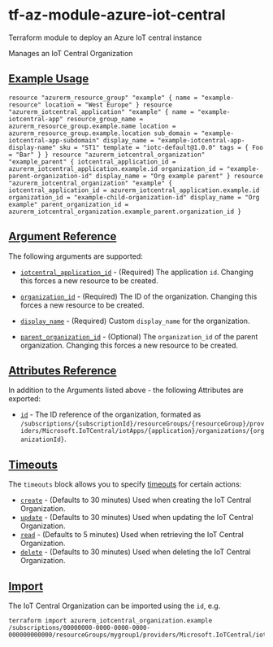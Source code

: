 # tf-az-module-azure-iot-central
Terraform module to deploy an Azure IoT central instance

Manages an IoT Central Organization

## [Example Usage](https://registry.terraform.io/providers/hashicorp/azurerm/latest/docs/resources/iotcentral_organization#example-usage)

```hcl
resource "azurerm_resource_group" "example" { name = "example-resource" location = "West Europe" } resource "azurerm_iotcentral_application" "example" { name = "example-iotcentral-app" resource_group_name = azurerm_resource_group.example.name location = azurerm_resource_group.example.location sub_domain = "example-iotcentral-app-subdomain" display_name = "example-iotcentral-app-display-name" sku = "ST1" template = "iotc-default@1.0.0" tags = { Foo = "Bar" } } resource "azurerm_iotcentral_organization" "example_parent" { iotcentral_application_id = azurerm_iotcentral_application.example.id organization_id = "example-parent-organization-id" display_name = "Org example parent" } resource "azurerm_iotcentral_organization" "example" { iotcentral_application_id = azurerm_iotcentral_application.example.id organization_id = "example-child-organization-id" display_name = "Org example" parent_organization_id = azurerm_iotcentral_organization.example_parent.organization_id }
```

## [Argument Reference](https://registry.terraform.io/providers/hashicorp/azurerm/latest/docs/resources/iotcentral_organization#argument-reference)

The following arguments are supported:

-   [`iotcentral_application_id`](https://registry.terraform.io/providers/hashicorp/azurerm/latest/docs/resources/iotcentral_organization#iotcentral_application_id-6) - (Required) The application `id`. Changing this forces a new resource to be created.
    
-   [`organization_id`](https://registry.terraform.io/providers/hashicorp/azurerm/latest/docs/resources/iotcentral_organization#organization_id-5) - (Required) The ID of the organization. Changing this forces a new resource to be created.
    
-   [`display_name`](https://registry.terraform.io/providers/hashicorp/azurerm/latest/docs/resources/iotcentral_organization#display_name-8) - (Required) Custom `display_name` for the organization.
    
-   [`parent_organization_id`](https://registry.terraform.io/providers/hashicorp/azurerm/latest/docs/resources/iotcentral_organization#parent_organization_id-5) - (Optional) The `organization_id` of the parent organization. Changing this forces a new resource to be created.
    

## [Attributes Reference](https://registry.terraform.io/providers/hashicorp/azurerm/latest/docs/resources/iotcentral_organization#attributes-reference)

In addition to the Arguments listed above - the following Attributes are exported:

-   [`id`](https://registry.terraform.io/providers/hashicorp/azurerm/latest/docs/resources/iotcentral_organization#id-17) - The ID reference of the organization, formated as `/subscriptions/{subscriptionId}/resourceGroups/{resourceGroup}/providers/Microsoft.IoTCentral/iotApps/{application}/organizations/{organizationId}`.

## [Timeouts](https://registry.terraform.io/providers/hashicorp/azurerm/latest/docs/resources/iotcentral_organization#timeouts)

The `timeouts` block allows you to specify [timeouts](https://www.terraform.io/language/resources/syntax#operation-timeouts) for certain actions:

-   [`create`](https://registry.terraform.io/providers/hashicorp/azurerm/latest/docs/resources/iotcentral_organization#create-13) - (Defaults to 30 minutes) Used when creating the IoT Central Organization.
-   [`update`](https://registry.terraform.io/providers/hashicorp/azurerm/latest/docs/resources/iotcentral_organization#update-13) - (Defaults to 30 minutes) Used when updating the IoT Central Organization.
-   [`read`](https://registry.terraform.io/providers/hashicorp/azurerm/latest/docs/resources/iotcentral_organization#read-15) - (Defaults to 5 minutes) Used when retrieving the IoT Central Organization.
-   [`delete`](https://registry.terraform.io/providers/hashicorp/azurerm/latest/docs/resources/iotcentral_organization#delete-13) - (Defaults to 30 minutes) Used when deleting the IoT Central Organization.

## [Import](https://registry.terraform.io/providers/hashicorp/azurerm/latest/docs/resources/iotcentral_organization#import)

The IoT Central Organization can be imported using the `id`, e.g.

```shell
terraform import azurerm_iotcentral_organization.example /subscriptions/00000000-0000-0000-0000-000000000000/resourceGroups/mygroup1/providers/Microsoft.IoTCentral/iotApps/example/organizations/example
```